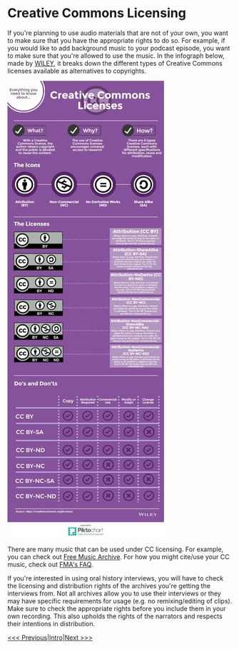 # Creative Commons Licensing
If you're planning to use audio materials that are not of your own, you want to make sure that you have the appropriate rights to do so. For example, if you would like to add background music to your podcast episode, you want to make sure that you're allowed to use the music. In the infograph below, made by [WILEY](https://www.wiley.com/network/researchers/licensing-and-open-access/infographic-everything-you-need-to-know-about-creative-commons-licenses), it breaks down the different types of Creative Commons licenses available as alternatives to copyrights. 

![Creative Commons Infograph](Images/CC.jpg)

There are many music that can be used under CC licensing. For example, you can check out [Free Music Archive](https://freemusicarchive.org/static). For how you might cite/use your CC music, check out [FMA's FAQ](https://freemusicarchive.org/FAQ_For_Educators). 

If you're interested in using oral history interviews, you will have to check the licensing and distribution rights of the archives you're getting the interviews from. Not all archives allow you to use their interviews or they may have specific requirements for usage (e.g. no remixing/editing of clips). Make sure to check the appropriate rights before you include them in your own recording. This also upholds the rights of the narrators and respects their intentions in distribution. 

[<<< Previous](Software-App.md)|[Intro](../Intro.md)|[Next >>>](CC.md)